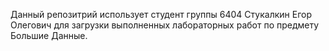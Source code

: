 Данный репозитрий использует студент группы 6404 Стукалкин Егор Олегович для загрузки выполненных лабораторных работ по предмету Большие Данные.